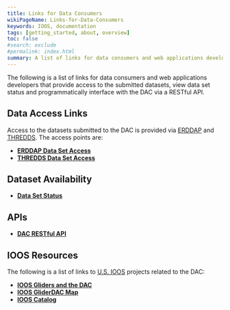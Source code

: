 ```yaml
---
title: Links for Data Consumers
wikiPageName: Links-for-Data-Consumers
keywords: IOOS, documentation
tags: [getting_started, about, overview]
toc: false
#search: exclude
#permalink: index.html
summary: A list of links for data consumers and web applications developers.
---
```


<!--
> [Wiki](https://github.com/kerfoot/ioosngdac/wiki) ▸ **Data Consumer Links**
-->

The following is a list of links for data consumers and web applications developers that provide access to the submitted datasets, view data set status and programmatically interface with the DAC via a RESTful API.

<!--

# Contents

- [Links](#data-access-links)
- [Dataset Availability](#availability)
- [DAC APIs](#apis)
- [IOOS Resources](#ioos-resources)
- [Interacting with the DAC: Discussion & Examples](#discussion-and-examples)

-->

## Data Access Links
Access to the datasets submitted to the DAC is provided via [ERDDAP](http://coastwatch.pfeg.noaa.gov/erddap/information.html) and [THREDDS](http://www.unidata.ucar.edu/software/thredds/current/tds/).  The access points are:

 - [**ERDDAP Data Set Access**](https://gliders.ioos.us/erddap/tabledap/index.html)
 - [**THREDDS Data Set Access**](https://gliders.ioos.us/thredds/catalog.html)

## Dataset Availability

 - [**Data Set Status**](https://gliders.ioos.us/status)

## APIs

 - [**DAC RESTful API**](https://gliders.ioos.us/providers/api/deployment)

## IOOS Resources

The following is a list of links to [U.S. IOOS](https://ioos.us) projects related to the DAC:

 - [**IOOS Gliders and the DAC**](https://gliders.ioos.us/data)
 - [**IOOS GliderDAC Map**](https://gliders.ioos.us/map)
 - [**IOOS Catalog**](https://data.ioos.us/)

